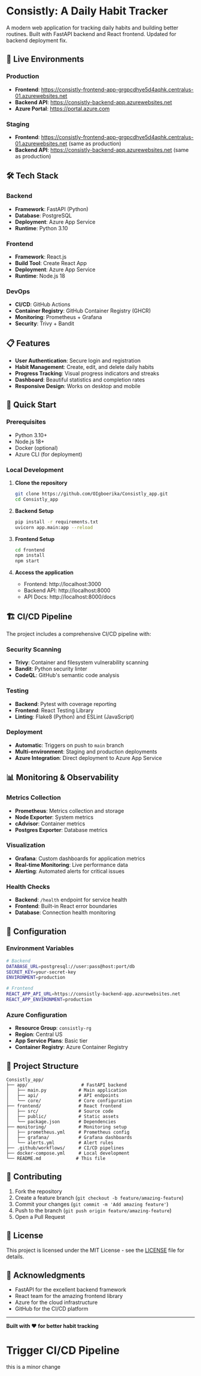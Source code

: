 # Consistly: A Daily Habit Tracker

A modern web application for tracking daily habits and building better routines. Built with FastAPI backend and React frontend. Updated for backend deployment fix.

## 🚀 Live Environments

### Production

- **Frontend**: https://consistly-frontend-app-grgpcdhye5d4aqhk.centralus-01.azurewebsites.net
- **Backend API**: https://consistly-backend-app.azurewebsites.net
- **Azure Portal**: https://portal.azure.com

### Staging

- **Frontend**: https://consistly-frontend-app-grgpcdhye5d4aqhk.centralus-01.azurewebsites.net (same as production)
- **Backend API**: https://consistly-backend-app.azurewebsites.net (same as production)

## 🛠️ Tech Stack

### Backend

- **Framework**: FastAPI (Python)
- **Database**: PostgreSQL
- **Deployment**: Azure App Service
- **Runtime**: Python 3.10

### Frontend

- **Framework**: React.js
- **Build Tool**: Create React App
- **Deployment**: Azure App Service
- **Runtime**: Node.js 18

### DevOps

- **CI/CD**: GitHub Actions
- **Container Registry**: GitHub Container Registry (GHCR)
- **Monitoring**: Prometheus + Grafana
- **Security**: Trivy + Bandit

## 📋 Features

- **User Authentication**: Secure login and registration
- **Habit Management**: Create, edit, and delete daily habits
- **Progress Tracking**: Visual progress indicators and streaks
- **Dashboard**: Beautiful statistics and completion rates
- **Responsive Design**: Works on desktop and mobile

## 🚀 Quick Start

### Prerequisites

- Python 3.10+
- Node.js 18+
- Docker (optional)
- Azure CLI (for deployment)

### Local Development

1. **Clone the repository**

   ```bash
   git clone https://github.com/OIgboerika/Consistly_app.git
   cd Consistly_app
   ```

2. **Backend Setup**

   ```bash
   pip install -r requirements.txt
   uvicorn app.main:app --reload
   ```

3. **Frontend Setup**

   ```bash
   cd frontend
   npm install
   npm start
   ```

4. **Access the application**
   - Frontend: http://localhost:3000
   - Backend API: http://localhost:8000
   - API Docs: http://localhost:8000/docs

## 🏗️ CI/CD Pipeline

The project includes a comprehensive CI/CD pipeline with:

### Security Scanning

- **Trivy**: Container and filesystem vulnerability scanning
- **Bandit**: Python security linter
- **CodeQL**: GitHub's semantic code analysis

### Testing

- **Backend**: Pytest with coverage reporting
- **Frontend**: React Testing Library
- **Linting**: Flake8 (Python) and ESLint (JavaScript)

### Deployment

- **Automatic**: Triggers on push to `main` branch
- **Multi-environment**: Staging and production deployments
- **Azure Integration**: Direct deployment to Azure App Service

## 📊 Monitoring & Observability

### Metrics Collection

- **Prometheus**: Metrics collection and storage
- **Node Exporter**: System metrics
- **cAdvisor**: Container metrics
- **Postgres Exporter**: Database metrics

### Visualization

- **Grafana**: Custom dashboards for application metrics
- **Real-time Monitoring**: Live performance data
- **Alerting**: Automated alerts for critical issues

### Health Checks

- **Backend**: `/health` endpoint for service health
- **Frontend**: Built-in React error boundaries
- **Database**: Connection health monitoring

## 🔧 Configuration

### Environment Variables

```bash
# Backend
DATABASE_URL=postgresql://user:pass@host:port/db
SECRET_KEY=your-secret-key
ENVIRONMENT=production

# Frontend
REACT_APP_API_URL=https://consistly-backend-app.azurewebsites.net
REACT_APP_ENVIRONMENT=production
```

### Azure Configuration

- **Resource Group**: `consistly-rg`
- **Region**: Central US
- **App Service Plans**: Basic tier
- **Container Registry**: Azure Container Registry

## 📁 Project Structure

```
Consistly_app/
├── app/                    # FastAPI backend
│   ├── main.py            # Main application
│   ├── api/               # API endpoints
│   └── core/              # Core configuration
├── frontend/              # React frontend
│   ├── src/               # Source code
│   ├── public/            # Static assets
│   └── package.json       # Dependencies
├── monitoring/            # Monitoring setup
│   ├── prometheus.yml     # Prometheus config
│   ├── grafana/           # Grafana dashboards
│   └── alerts.yml         # Alert rules
├── .github/workflows/     # CI/CD pipelines
├── docker-compose.yml     # Local development
└── README.md             # This file
```

## 🤝 Contributing

1. Fork the repository
2. Create a feature branch (`git checkout -b feature/amazing-feature`)
3. Commit your changes (`git commit -m 'Add amazing feature'`)
4. Push to the branch (`git push origin feature/amazing-feature`)
5. Open a Pull Request

## 📝 License

This project is licensed under the MIT License - see the [LICENSE](LICENSE) file for details.

## 🙏 Acknowledgments

- FastAPI for the excellent backend framework
- React team for the amazing frontend library
- Azure for the cloud infrastructure
- GitHub for the CI/CD platform

---

**Built with ❤️ for better habit tracking**

# Trigger CI/CD Pipeline

this is a minor change
